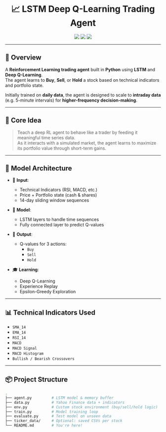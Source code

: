 <h1 align="center">📈 LSTM Deep Q-Learning Trading Agent</h1>

<p align="center">
  <img src="https://img.shields.io/badge/PyTorch-red?style=flat-square&logo=pytorch" />
  <img src="https://img.shields.io/badge/Finance-RL-blueviolet?style=flat-square&logo=chartdotjs" />
  <img src="https://img.shields.io/badge/LSTM-DeepLearning-yellow?style=flat-square&logo=python" />
</p>

---

## 🌟 Overview

A **Reinforcement Learning trading agent** built in **Python** using **LSTM** and **Deep Q-Learning**.  
The agent learns to **Buy**, **Sell**, or **Hold** a stock based on technical indicators and portfolio state.

Initially trained on **daily data**, the agent is designed to scale to **intraday data** (e.g. 5-minute intervals) for **higher-frequency decision-making**.

---

## 🧠 Core Idea

> Teach a deep RL agent to behave like a trader by feeding it meaningful time series data.  
> As it interacts with a simulated market, the agent learns to maximize its portfolio value through short-term gains.

---

## 🧩 Model Architecture

- 🧾 **Input**: 
  - Technical Indicators (RSI, MACD, etc.)
  - Price + Portfolio state (cash & shares)
  - 14-day sliding window sequences

- 🔁 **Model**:
  - LSTM layers to handle time sequences
  - Fully connected layer to predict Q-values

- 🎯 **Output**:
  - Q-values for 3 actions:
    - `Buy`
    - `Sell`
    - `Hold`

- 🎓 **Learning**:
  - Deep Q-Learning
  - Experience Replay
  - Epsilon-Greedy Exploration

---

## 📊 Technical Indicators Used

- `SMA_14`
- `EMA_14`
- `RSI_14`
- `MACD`
- `MACD Signal`
- `MACD Histogram`
- `Bullish / Bearish Crossovers`

---

## 📦 Project Structure

```bash
.
├── agent.py         # LSTM model & memory buffer
├── data.py          # Yahoo Finance data + indicators
├── env.py           # Custom stock environment (buy/sell/hold logic)
├── train.py         # Model training loop
├── evaluate.py      # Test model on unseen data
├── ticker_data/     # Optional: saved CSVs per stock
└── README.md        # You're here!
